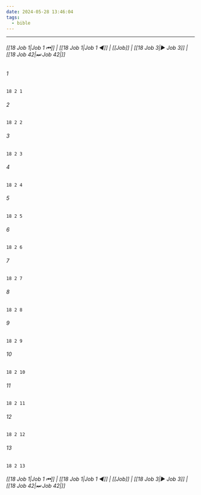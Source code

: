 ```yaml
---
date: 2024-05-28 13:46:04
tags:
  - bible
---
```

___

###### [[18 Job 1|Job 1 ⏮]] | [[18 Job 1|Job 1 ◀]] | [[Job]] | [[18 Job 3|▶ Job 3]] | [[18 Job 42|⏭ Job 42|]]

###### 1
``` verse
18 2 1 
```
###### 2
``` verse
18 2 2 
```
###### 3
``` verse
18 2 3 
```
###### 4
``` verse
18 2 4 
```
###### 5
``` verse
18 2 5 
```
###### 6
``` verse
18 2 6 
```
###### 7
``` verse
18 2 7 
```
###### 8
``` verse
18 2 8 
```
###### 9
``` verse
18 2 9 
```
###### 10
``` verse
18 2 10 
```
###### 11
``` verse
18 2 11 
```
###### 12
``` verse
18 2 12 
```
###### 13
``` verse
18 2 13 
```

###### [[18 Job 1|Job 1 ⏮]] | [[18 Job 1|Job 1 ◀]] | [[Job]] | [[18 Job 3|▶ Job 3]] | [[18 Job 42|⏭ Job 42|]]

